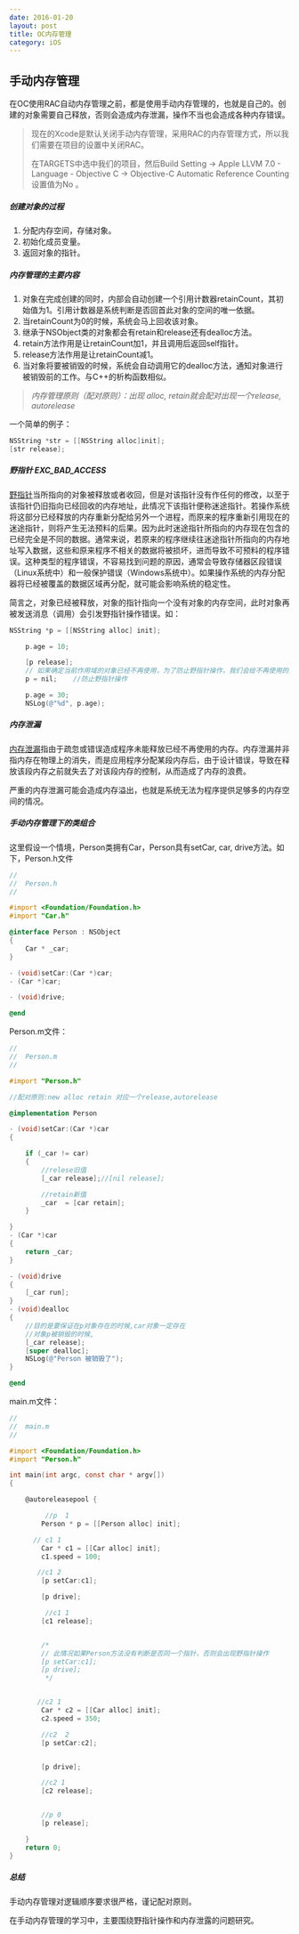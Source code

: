 ```yaml
---
date: 2016-01-20
layout: post
title: OC内存管理
category: iOS
---
```


## 手动内存管理

在OC使用RAC自动内存管理之前，都是使用手动内存管理的，也就是自己的。创建的对象需要自己释放，否则会造成内存泄漏，操作不当也会造成各种内存错误。



> 现在的Xcode是默认关闭手动内存管理，采用RAC的内存管理方式，所以我们需要在项目的设置中关闭RAC。
> 
> 在TARGETS中选中我们的项目，然后Build Setting -> Apple LLVM 7.0 - Language - Objective C -> Objective-C Automatic Reference Counting 设置值为No 。



##### 创建对象的过程

1. 分配内存空间，存储对象。
2. 初始化成员变量。
3. 返回对象的指针。



##### 内存管理的主要内容

1. 对象在完成创建的同时，内部会自动创建一个引用计数器retainCount，其初始值为1。引用计数器是系统判断是否回首此对象的空间的唯一依据。
2. 当retainCount为0的时候，系统会马上回收该对象。
3. 继承于NSObject类的对象都会有retain和release还有dealloc方法。
4. retain方法作用是让retainCount加1，并且调用后返回self指针。
5. release方法作用是让retainCount减1。
6. 当对象将要被销毁的时候，系统会自动调用它的dealloc方法，通知对象进行被销毁前的工作。与C++的析构函数相似。

> *内存管理原则（配对原则）：出现 alloc, retain就会配对出现一个release, autorelease*



一个简单的例子：

``` objective-c
NSString *str = [[NSString alloc]init];
[str release];
```



##### 野指针  *EXC_BAD_ACCESS*

[野指针](https://zh.wikipedia.org/wiki/迷途指针)当所指向的对象被释放或者收回，但是对该指针没有作任何的修改，以至于该指针仍旧指向已经回收的内存地址，此情况下该指针便称迷途指针。若操作系统将这部分已经释放的内存重新分配给另外一个进程，而原来的程序重新引用现在的迷途指针，则将产生无法预料的后果。因为此时迷途指针所指向的内存现在包含的已经完全是不同的数据。通常来说，若原来的程序继续往迷途指针所指向的内存地址写入数据，这些和原来程序不相关的数据将被损坏，进而导致不可预料的程序错误。这种类型的程序错误，不容易找到问题的原因，通常会导致存储器区段错误（Linux系统中）和一般保护错误（Windows系统中）。如果操作系统的内存分配器将已经被覆盖的数据区域再分配，就可能会影响系统的稳定性。

简言之，对象已经被释放，对象的指针指向一个没有对象的内存空间，此时对象再被发送消息（调用）会引发野指针操作错误。如：

``` objective-c
NSString *p = [[NSString alloc] init];

    p.age = 10;

    [p release];
    // 如果确定当前作用域的对象已经不再使用，为了防止野指针操作，我们会给不再使用的指针赋值nil
    p = nil;	//防止野指针操作

    p.age = 30;
	NSLog(@"%d", p.age);
```



##### 内存泄漏

[内存泄漏](https://zh.wikipedia.org/wiki/内存泄漏)指由于疏忽或错误造成程序未能释放已经不再使用的内存。内存泄漏并非指内存在物理上的消失，而是应用程序分配某段内存后，由于设计错误，导致在释放该段内存之前就失去了对该段内存的控制，从而造成了内存的浪费。

严重的内存泄漏可能会造成内存溢出，也就是系统无法为程序提供足够多的内存空间的情况。



##### 手动内存管理下的类组合

这里假设一个情境，Person类拥有Car，Person具有setCar, car, drive方法。如下，Person.h文件

``` objective-c
//
//  Person.h
//

#import <Foundation/Foundation.h>
#import "Car.h"

@interface Person : NSObject
{
    Car * _car;
}

- (void)setCar:(Car *)car;
- (Car *)car;

- (void)drive;

@end
```

Person.m文件：

``` objective-c
//
//  Person.m
//

#import "Person.h"

//配对原则:new alloc retain 对应一个release,autorelease

@implementation Person

- (void)setCar:(Car *)car
{

    if (_car != car)
    {  
        //relese旧值
        [_car release];//[nil release];

        //retain新值
        _car  = [car retain];
    }

}
- (Car *)car
{
    return _car;
}

- (void)drive
{
    [_car run];
}
- (void)dealloc
{
    //目的是要保证在p对象存在的时候,car对象一定存在
    //对象p被销毁的时候,
    [_car release];
    [super dealloc];
    NSLog(@"Person 被销毁了");
}

@end

```

main.m文件：

``` objective-c
//
//  main.m
//

#import <Foundation/Foundation.h>
#import "Person.h"

int main(int argc, const char * argv[])
{

    @autoreleasepool {

         //p  1
        Person * p = [[Person alloc] init];

      // c1 1
        Car * c1 = [[Car alloc] init];
        c1.speed = 100;

       //c1 2
        [p setCar:c1];

        [p drive];

         //c1 1
        [c1 release];


        /*
        // 此情况如果Person方法没有判断是否同一个指针，否则会出现野指针操作
        [p setCar:c1];
        [p drive];
         */


       //c2 1
        Car * c2 = [[Car alloc] init];
        c2.speed = 350;

        //c2  2
        [p setCar:c2];


        [p drive];

        //c2 1
        [c2 release];


        //p 0
        [p release];

    }
    return 0;
}
```



##### 总结

手动内存管理对逻辑顺序要求很严格，谨记配对原则。

在手动内存管理的学习中，主要围绕野指针操作和内存泄露的问题研究。